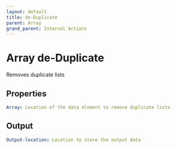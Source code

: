 ```yaml
---
layout: default
title: de-Duplicate
parent: Array
grand_parent: Internal Actions
---
```

# Array de-Duplicate
Removes duplicate lists

## Properties
```yaml
Array: Location of the data element to remove duplicate lists
```

## Output
```yaml
Output-location: Location to store the output data
```
